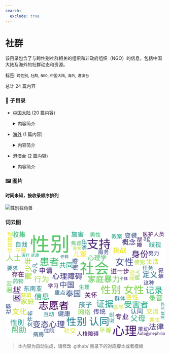 ```yaml
---
search:
  exclude: true
---
```



# 社群

该目录包含了与跨性别社群相关的组织和非政府组织（NGO）的信息，包括中国大陆及海外的社群动态和资源。


标签: `跨性别`, `社群`, `NGO`, `中国大陆`, `海外`, `港澳台`


总计 24 篇内容


### 📁 子目录

- [中国大陆](中国大陆) (20 篇内容)
  <details><summary>内容简介</summary>

  这一目录包含了有关中国大陆的跨性别社群及非政府组织（NGO）的信息和资源，旨在为跨性别者提供一个互助与支持的平台。
  </details>
- [海外](海外) (1 篇内容)
  <details><summary>内容简介</summary>

  该目录包含海外跨性别社群与非政府组织（NGO）的相关文件和信息，旨在介绍和记录这些社群如何支持跨性别人士及其所面临的挑战与机遇。
  </details>
- [港澳台](港澳台) (2 篇内容)
  <details><summary>内容简介</summary>

  该目录收录有关港澳台地区跨性别社群及非政府组织的信息和资源，旨在为研究和了解这一人群的现状和需求提供支持。
  </details>


### 🖼️ 图片


#### 时间未知，按收录顺序排列


![性别独角兽](性别独角兽.jpg)



### 词云图

![./社群及NGO文件/社群讨论摘要词云图](abstracts_wordcloud.png)


> 本内容为自动生成，请修改 .github/ 目录下的对应脚本或者模板
